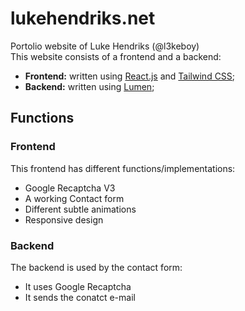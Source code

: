 # lukehendriks.net
Portolio website of Luke Hendriks (@l3keboy) <br>
This website consists of a frontend and a backend:
- <strong>Frontend:</strong> written using [React.js](https://reactjs.org/) and [Tailwind CSS](https://tailwindcss.com/);
- <strong>Backend:</strong> written using [Lumen](https://lumen.laravel.com/);

## Functions
### Frontend
This frontend has different functions/implementations:
- Google Recaptcha V3
- A working Contact form
- Different subtle animations
- Responsive design

### Backend
The backend is used by the contact form:
- It uses Google Recaptcha
- It sends the conatct e-mail